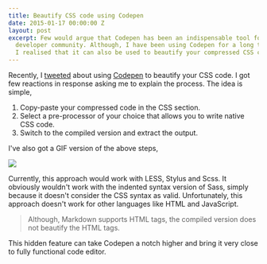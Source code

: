 ```yaml
---
title: Beautify CSS code using Codepen
date: 2015-01-17 00:00:00 Z
layout: post
excerpt: Few would argue that Codepen has been an indispensable tool for the Frontend
  developer community. Although, I have been using Codepen for a long time, only recently,
  I realised that it can also be used to beautify your compressed CSS code.
---
```


Recently, I [tweeted](https://twitter.com/pankajparashar/status/554256377841844224) about using 
[Codepen](http://codepen.io/) to beautify your CSS code. I got few reactions in response asking me to explain the 
process. The idea is simple,

1. Copy-paste your compressed code in the CSS section.
2. Select a pre-processor of your choice that allows you to write native CSS code.
3. Switch to the compiled version and extract the output.

<!-- more -->

I've also got a GIF version of the above steps,

![](https://res.cloudinary.com/dw9fem4ki/image/upload/v1421489236/beautify-css_swilwg.gif)

Currently, this approach would work with LESS, Stylus and Scss. It obviously wouldn't work with the indented syntax
version of Sass, simply because it doesn't consider the CSS syntax as valid. Unfortunately, this approach doesn't work 
for other languages like HTML and JavaScript.

> Although, Markdown supports HTML tags, the compiled version does not beautify the HTML tags.

This hidden feature can take Codepen a notch higher and bring it very close to fully functional code editor.